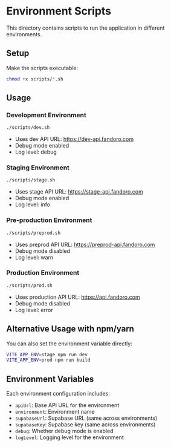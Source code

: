 
# Environment Scripts

This directory contains scripts to run the application in different environments.

## Setup
Make the scripts executable:
```bash
chmod +x scripts/*.sh
```

## Usage

### Development Environment
```bash
./scripts/dev.sh
```
- Uses dev API URL: https://dev-api.fandoro.com
- Debug mode enabled
- Log level: debug

### Staging Environment
```bash
./scripts/stage.sh
```
- Uses stage API URL: https://stage-api.fandoro.com
- Debug mode enabled
- Log level: info

### Pre-production Environment
```bash
./scripts/preprod.sh
```
- Uses preprod API URL: https://preprod-api.fandoro.com
- Debug mode disabled
- Log level: warn

### Production Environment
```bash
./scripts/prod.sh
```
- Uses production API URL: https://api.fandoro.com
- Debug mode disabled
- Log level: error

## Alternative Usage with npm/yarn

You can also set the environment variable directly:

```bash
VITE_APP_ENV=stage npm run dev
VITE_APP_ENV=prod npm run build
```

## Environment Variables

Each environment configuration includes:
- `apiUrl`: Base API URL for the environment
- `environment`: Environment name
- `supabaseUrl`: Supabase URL (same across environments)
- `supabaseKey`: Supabase key (same across environments)
- `debug`: Whether debug mode is enabled
- `logLevel`: Logging level for the environment

